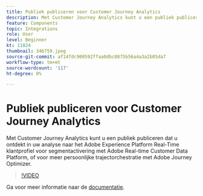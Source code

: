 ```yaml
---
title: Publiek publiceren voor Customer Journey Analytics
description: Met Customer Journey Analytics kunt u een publiek publiceren dat u ontdekt in uw analyse naar het Adobe Experience Platform Real-Time klantprofiel voor segmentactivering met Adobe Real-time Customer Data Platform, of voor meer persoonlijke trajectorchestratie met Adobe Journey Optimizer. (Moet tussen 60 en 160 tekens lang zijn, maar is 297 tekens)
feature: Components
topic: Integrations
role: User
level: Beginner
kt: 11024
thumbnail: 346759.jpeg
source-git-commit: af14fdc900592ffaa0dbc0875b56a4a3a2b05da7
workflow-type: tm+mt
source-wordcount: '117'
ht-degree: 0%

---
```



# Publiek publiceren voor Customer Journey Analytics

Met Customer Journey Analytics kunt u een publiek publiceren dat u ontdekt in uw analyse naar het Adobe Experience Platform Real-Time klantprofiel voor segmentactivering met Adobe Real-time Customer Data Platform, of voor meer persoonlijke trajectorchestratie met Adobe Journey Optimizer.

>[!VIDEO](https://video.tv.adobe.com/v/346759/?quality=12&learn=on)

Ga voor meer informatie naar de [documentatie](https://experienceleague.adobe.com/docs/analytics-platform/using/cja-components/audiences/audiences-overview.html?lang=en).
